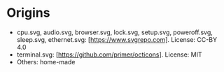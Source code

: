 # Origins

 - cpu.svg, audio.svg, browser.svg, lock.svg, setup.svg, poweroff.svg, sleep.svg, ethernet.svg: [https://www.svgrepo.com]. License: CC-BY 4.0
 - terminal.svg: [https://github.com/primer/octicons]. License: MIT
 - Others: home-made
